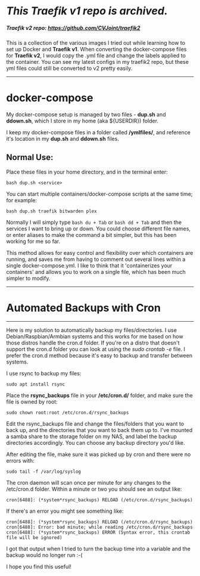 # *This Traefik v1 repo is archived.*

##### Traefik v2 repo: https://github.com/CVJoint/traefik2

This is a collection of the various images I tried out while learning how to set up Docker and **Traefik v1**. When converting the docker-compose files for **Traefik v2**, I would copy the .yml file and change the labels applied to the container. You can see my latest configs in my traefik2 repo, but these yml files could still be converted to v2 pretty easily.

---

# docker-compose

My docker-compose setup is managed by two files - **dup.sh** and **ddown.sh**, which I store in my home (aka ${USERDIR}) folder.

I keep my docker-compose files in a folder called **/ymlfiles/**, and reference it's location in my **dup.sh** and **ddown.sh** files.

## Normal Use:

Place these files in your home directory, and in the terminal enter:

  `bash dup.sh <service>`
 
You can start multiple containers/docker-compose scripts at the same time; for example:

  `bash dup.sh traefik bitwarden plex`

Normally I will simply type `bash du + Tab` or `bash dd + Tab` and then the services I want to bring up or down. You could choose different file names, or enter aliases to make the command a bit simpler, but this has been working for me so far.

This method allows for easy control and flexibility over which containers are running, and saves me from having to comment out several lines within a single docker-compose.yml. I like to think that it 'containerizes your containers' and allows you to work on a single file, which has been much simpler to modify.

-------

# Automated Backups with Cron

-------

Here is my solution to automatically backup my files/directories. I use Debian/Raspbian/Armbian systems and this works for me based on how those distros handle the cron.d folder. If you're on a distro that doesn't support the cron.d folder you can look at using the _sudo crontab -e_ file. I prefer the cron.d method because it's easy to backup and transfer between systems.

I use rsync to backup my files:

`sudo apt install rsync`

Place the **rsync_backups** file in your **/etc/cron.d/** folder, and make sure the file is owned by root:

`sudo chown root:root /etc/cron.d/rsync_backups`

Edit the rsync_backups file and change the files/folders that you want to back up, and the directories that you want to back them up to. I've mounted a samba share to the storage folder on my NAS, and label the backup directories accordingly. You can choose any backup directory you'd like.

After editing the file, make sure it was picked up by cron and there were no errors with:

`sudo tail -f /var/log/syslog`

The cron daemon will scan once per minute for any changes to the /etc/cron.d folder. Within a minute or two you should see an output like:

`cron[6488]: (*system*rsync_backups) RELOAD (/etc/cron.d/rsync_backups)`

If there's an error you might see something like:

```
cron[6488]: (*system*rsync_backups) RELOAD (/etc/cron.d/rsync_backups)
cron[6488]: Error: bad minute; while reading /etc/cron.d/rsync_backups
cron[6488]: (*system*rsync_backups) ERROR (Syntax error, this crontab file will be ignored)
```

I got that output when I tried to turn the backup time into a variable and the backup would no longer run :-(

I hope you find this useful!

